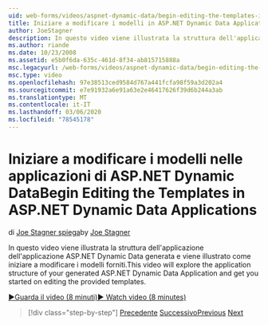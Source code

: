 ```yaml
---
uid: web-forms/videos/aspnet-dynamic-data/begin-editing-the-templates-in-aspnet-dynamic-data-applications
title: Iniziare a modificare i modelli in ASP.NET Dynamic Data Applications | Microsoft Docs
author: JoeStagner
description: In questo video viene illustrata la struttura dell'applicazione dell'applicazione ASP.NET Dynamic Data generata e viene illustrato come iniziare a modificare i modelli forniti.
ms.author: riande
ms.date: 10/23/2008
ms.assetid: e5b0f6da-635c-461d-8f34-ab815715888a
msc.legacyurl: /web-forms/videos/aspnet-dynamic-data/begin-editing-the-templates-in-aspnet-dynamic-data-applications
msc.type: video
ms.openlocfilehash: 97e38513ced9584d767a441fcfa98f59a3d202a4
ms.sourcegitcommit: e7e91932a6e91a63e2e46417626f39d6b244a3ab
ms.translationtype: MT
ms.contentlocale: it-IT
ms.lasthandoff: 03/06/2020
ms.locfileid: "78545178"
---
```

# <a name="begin-editing-the-templates-in-aspnet-dynamic-data-applications"></a><span data-ttu-id="e39bf-103">Iniziare a modificare i modelli nelle applicazioni di ASP.NET Dynamic Data</span><span class="sxs-lookup"><span data-stu-id="e39bf-103">Begin Editing the Templates in ASP.NET Dynamic Data Applications</span></span>

<span data-ttu-id="e39bf-104">di [Joe Stagner spiega](https://github.com/JoeStagner)</span><span class="sxs-lookup"><span data-stu-id="e39bf-104">by [Joe Stagner](https://github.com/JoeStagner)</span></span>

<span data-ttu-id="e39bf-105">In questo video viene illustrata la struttura dell'applicazione dell'applicazione ASP.NET Dynamic Data generata e viene illustrato come iniziare a modificare i modelli forniti.</span><span class="sxs-lookup"><span data-stu-id="e39bf-105">This video will explore the application structure of your generated ASP.NET Dynamic Data Application and get you started on editing the provided templates.</span></span>

[<span data-ttu-id="e39bf-106">&#9654;Guarda il video (8 minuti)</span><span class="sxs-lookup"><span data-stu-id="e39bf-106">&#9654; Watch video (8 minutes)</span></span>](https://channel9.msdn.com/Blogs/ASP-NET-Site-Videos/begin-editing-the-templates-in-aspnet-dynamic-data-applications)

> [!div class="step-by-step"]
> <span data-ttu-id="e39bf-107">[Precedente](getting-started-with-dynamic-data.md)
> [Successivo](begin-modifying-dynamic-data-applications-with-url-routing.md)</span><span class="sxs-lookup"><span data-stu-id="e39bf-107">[Previous](getting-started-with-dynamic-data.md)
[Next](begin-modifying-dynamic-data-applications-with-url-routing.md)</span></span>
